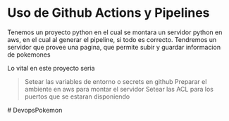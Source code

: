 # Uso de Github Actions y Pipelines

Tenemos un proyecto python en el cual se montara un servidor python en aws, en el cual al generar el pipeline, si todo es correcto.
Tendremos un servidor que provee una pagina, que permite subir y guardar informacion de pokemones

Lo vital en este proyecto seria

> Setear las variables de entorno o secrets en github 
> Preparar el ambiente en aws para montar el servidor
> Setear las ACL para los puertos que se estaran disponiendo

#   D e v o p s P o k e m o n  
 